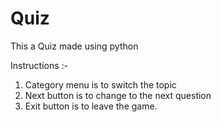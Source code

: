 # Quiz
This a Quiz made using python

Instructions :-
1. Category menu is to switch the topic 
2. Next button is to change to the next question
3. Exit button is to leave the game.
